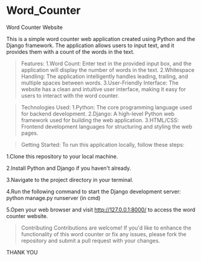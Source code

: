 # Word_Counter
Word Counter Website

This is a simple word counter web application created using Python and the Django framework. 
The application allows users to input text, and it provides them with a count of the words in the text.

>Features:
1.Word Count: Enter text in the provided input box, and the application will display the number of words in the text.
2.Whitespace Handling: The application intelligently handles leading, trailing, and multiple spaces between words.
3.User-Friendly Interface: The website has a clean and intuitive user interface, making it easy for users to interact with the word counter.

>Technologies Used:
1.Python: The core programming language used for backend development.
2.Django: A high-level Python web framework used for building the web application.
3.HTML/CSS: Frontend development languages for structuring and styling the web pages.

>Getting Started:
>To run this application locally, follow these steps:

1.Clone this repository to your local machine.

2.Install Python and Django if you haven't already.

3.Navigate to the project directory in your terminal.

4.Run the following command to start the Django development server:  python manage.py runserver (in cmd)

5.Open your web browser and visit http://127.0.0.1:8000/ to access the word counter website.

>Contributing
Contributions are welcome! If you'd like to enhance the functionality of this word counter or fix any issues, 
please fork the repository and submit a pull request with your changes.


THANK YOU
